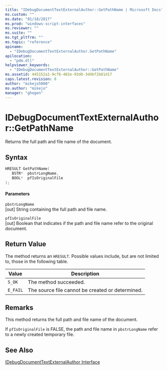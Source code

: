 ```yaml
---
title: "IDebugDocumentTextExternalAuthor::GetPathName | Microsoft Docs"
ms.custom: ""
ms.date: "01/18/2017"
ms.prod: "windows-script-interfaces"
ms.reviewer: ""
ms.suite: ""
ms.tgt_pltfrm: ""
ms.topic: "reference"
apiname: 
  - "IDebugDocumentTextExternalAuthor.GetPathName"
apilocation: 
  - "pdm.dll"
helpviewer_keywords: 
  - "IDebugDocumentTextExternalAuthor::GetPathName"
ms.assetid: 445152a1-9cf8-402e-93d6-3d4bf2b81d17
caps.latest.revision: 8
author: "mikejo5000"
ms.author: "mikejo"
manager: "ghogen"
---
```

# IDebugDocumentTextExternalAuthor::GetPathName
Returns the full path and file name of the document.  
  
## Syntax  
  
```cpp
HRESULT GetPathName(  
   BSTR*  pbstrLongName,  
   BOOL*  pfIsOriginalFile  
);  
```  
  
#### Parameters  
 `pbstrLongName`  
 [out] String containing the full path and file name.  
  
 `pfIsOriginalFile`  
 [out] Boolean that indicates if the path and file name refer to the original document.  
  
## Return Value  
 The method returns an `HRESULT`. Possible values include, but are not limited to, those in the following table.  
  
|Value|Description|  
|-----------|-----------------|  
|`S_OK`|The method succeeded.|  
|`E_FAIL`|The source file cannot be created or determined.|  
  
## Remarks  
 This method returns the full path and file name of the document.  
  
 If `pfIsOriginalFile` is FALSE, the path and file name in `pbstrLongName` refer to a newly created temporary file.  
  
## See Also  
 [IDebugDocumentTextExternalAuthor Interface](../../winscript/reference/idebugdocumenttextexternalauthor-interface.md)